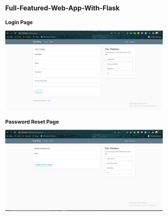 ## Full-Featured-Web-App-With-Flask

### Login Page
![](https://github.com/Arnold-git/Full-Featured-Web-App-With-Flask/blob/main/pictures/login_page.png)


### Password Reset Page
![](https://github.com/Arnold-git/Full-Featured-Web-App-With-Flask/blob/main/pictures/reset.png)
